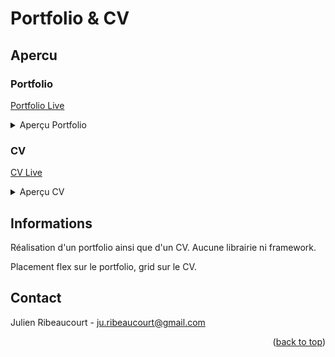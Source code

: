 # <div id="top"></div>

# Portfolio & CV

## Apercu

### Portfolio

<a href="https://julien-ribeaucourt.fr/" target="_blank">Portfolio Live</a>




<details>
<summary>Aperçu Portfolio</summary>
  
![Portfolio](https://i.ibb.co/17gFrBW/Screenshot-2021-12-08-at-17-13-33-Portfolio-Julien-Ribeaucourt.png "Apercu")

</details>

### CV

<a href="https://julien-ribeaucourt.fr/cv.html" target="_blank">CV Live</a>


<details>
<summary>Aperçu CV</summary>
  
![CV](https://i.ibb.co/QnqQKMf/Screenshot-2021-12-08-at-17-13-57-CV-Julien-Ribeaucourt.png "Apercu")

</details>

## Informations

Réalisation d'un portfolio ainsi que d'un CV.
Aucune librairie ni framework.

Placement flex sur le portfolio, grid sur le CV.

## Contact

Julien Ribeaucourt - ju.ribeaucourt@gmail.com

<p align="right">(<a href="#top">back to top</a>)</p>


